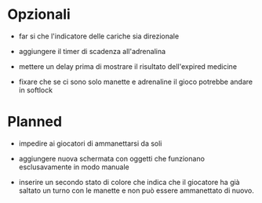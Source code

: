# Opzionali

- far si che l'indicatore delle cariche sia direzionale

- aggiungere il timer di scadenza all'adrenalina

- mettere un delay prima di mostrare il risultato dell'expired medicine

- fixare che se ci sono solo manette e adrenaline il gioco potrebbe andare in softlock

# Planned

- impedire ai giocatori di ammanettarsi da soli

- aggiungere nuova schermata con oggetti che funzionano esclusavamente in modo manuale

- inserire un secondo stato di colore che indica che il giocatore ha già saltato un turno con le manette e non può essere ammanettato di nuovo.
